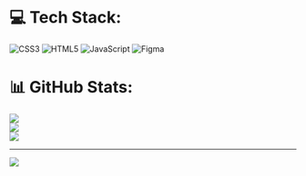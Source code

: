 # 💻 Tech Stack:
![CSS3](https://img.shields.io/badge/css3-%231572B6.svg?style=for-the-badge&logo=css3&logoColor=white) 
![HTML5](https://img.shields.io/badge/html5-%23E34F26.svg?style=for-the-badge&logo=html5&logoColor=white) 
![JavaScript](https://img.shields.io/badge/javascript-%23323330.svg?style=for-the-badge&logo=javascript&logoColor=%23F7DF1E) 
![Figma](https://img.shields.io/badge/figma-%23F24E1E.svg?style=for-the-badge&logo=figma&logoColor=white)

# 📊 GitHub Stats:
![](https://github-readme-stats.vercel.app/api?username=TomasJoao23131&theme=tokyonight&hide_border=false&include_all_commits=false&count_private=false)<br/>
![](https://github-readme-streak-stats.herokuapp.com/?user=TomasJoao23131&theme=tokyonight&hide_border=false)<br/>
![](https://github-readme-stats.vercel.app/api/top-langs/?username=TomasJoao23131&theme=tokyonight&hide_border=false&include_all_commits=false&count_private=false&layout=compact)

---
[![](https://visitcount.itsvg.in/api?id=TomasJoao23131&icon=1&color=6)](https://visitcount.itsvg.in)

<!-- Proudly created with GPRM ( https://gprm.itsvg.in ) -->

